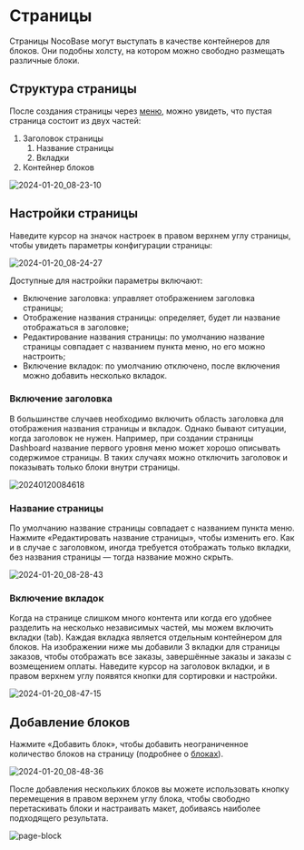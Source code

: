 # Страницы

Страницы NocoBase могут выступать в качестве контейнеров для блоков. Они подобны холсту, на котором можно свободно размещать различные блоки.

## Структура страницы

После создания страницы через [меню](/handbook/ui/menus), можно увидеть, что пустая страница состоит из двух частей:

1. Заголовок страницы
   1. Название страницы
   2. Вкладки
2. Контейнер блоков

![2024-01-20_08-23-10](https://static-docs.nocobase.com/2024-01-20_08-23-10.jpg)

## Настройки страницы

Наведите курсор на значок настроек в правом верхнем углу страницы, чтобы увидеть параметры конфигурации страницы:

![2024-01-20_08-24-27](https://static-docs.nocobase.com/2024-01-20_08-24-27.jpg)

Доступные для настройки параметры включают:

- Включение заголовка: управляет отображением заголовка страницы;
- Отображение названия страницы: определяет, будет ли название отображаться в заголовке;
- Редактирование названия страницы: по умолчанию название страницы совпадает с названием пункта меню, но его можно настроить;
- Включение вкладок: по умолчанию отключено, после включения можно добавить несколько вкладок.

### Включение заголовка

В большинстве случаев необходимо включить область заголовка для отображения названия страницы и вкладок. Однако бывают ситуации, когда заголовок не нужен. Например, при создании страницы Dashboard название первого уровня меню может хорошо описывать содержимое страницы. В таких случаях можно отключить заголовок и показывать только блоки внутри страницы.

![20240120084618](https://static-docs.nocobase.com/20240120084618.png)

### Название страницы

По умолчанию название страницы совпадает с названием пункта меню. Нажмите «Редактировать название страницы», чтобы изменить его. Как и в случае с заголовком, иногда требуется отображать только вкладки, без названия страницы — тогда название можно скрыть.

![2024-01-20_08-28-43](https://static-docs.nocobase.com/2024-01-20_08-28-43.jpg)

### Включение вкладок

Когда на странице слишком много контента или когда его удобнее разделить на несколько независимых частей, мы можем включить вкладки (tab). Каждая вкладка является отдельным контейнером для блоков. На изображении ниже мы добавили 3 вкладки для страницы заказов, чтобы отображать все заказы, завершённые заказы и заказы с возмещением оплаты. Наведите курсор на заголовок вкладки, и в правом верхнем углу появятся кнопки для сортировки и настройки.

![2024-01-20_08-47-15](https://static-docs.nocobase.com/2024-01-20_08-47-15.jpg)

## Добавление блоков

Нажмите «Добавить блок», чтобы добавить неограниченное количество блоков на страницу (подробнее о [блоках](./blocks/index.md)).

![2024-01-20_08-48-36](https://static-docs.nocobase.com/2024-01-20_08-48-36.jpg)

После добавления нескольких блоков вы можете использовать кнопку перемещения в правом верхнем углу блока, чтобы свободно перетаскивать блоки и настраивать макет, добиваясь наиболее подходящего результата.

![page-block](https://static-docs.nocobase.com/page-block.gif)